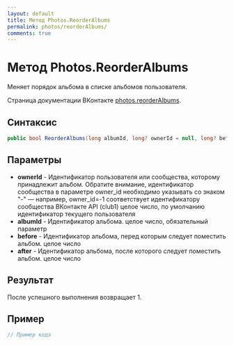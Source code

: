 ```yaml
---
layout: default
title: Метод Photos.ReorderAlbums
permalink: photos/reorderAlbums/
comments: true
---
```

# Метод Photos.ReorderAlbums
Меняет порядок альбома в списке альбомов пользователя.

Страница документации ВКонтакте [photos.reorderAlbums](https://vk.com/dev/photos.reorderAlbums).
## Синтаксис
``` csharp
public bool ReorderAlbums(long albumId, long? ownerId = null, long? before = null, long? after = null)
```

## Параметры
+ **ownerId** - Идентификатор пользователя или сообщества, которому принадлежит альбом. Обратите внимание, идентификатор сообщества в параметре owner_id необходимо указывать со знаком "-" — например, owner_id=-1 соответствует идентификатору сообщества ВКонтакте API (club1)  целое число, по умолчанию идентификатор текущего пользователя
+ **albumId** - Идентификатор альбома. целое число, обязательный параметр
+ **before** - Идентификатор альбома, перед которым следует поместить альбом. целое число
+ **after** - Идентификатор альбома, после которого следует поместить альбом. целое число

## Результат
После успешного выполнения возвращает 1.

## Пример
``` csharp
// Пример кода
```
